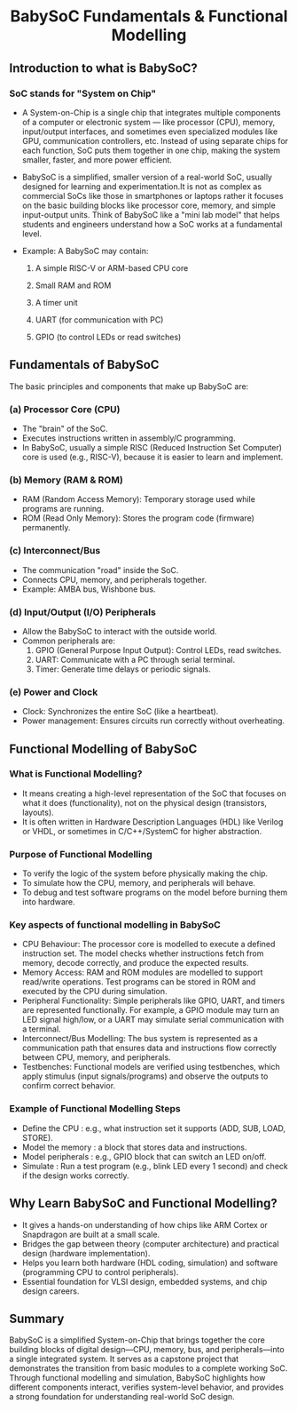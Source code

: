 <div align="center">

# BabySoC Fundamentals & Functional Modelling

</div>

## Introduction to what is BabySoC?
### SoC stands for "System on Chip"
- A System-on-Chip is a single chip that integrates multiple components of a computer or electronic system — like processor (CPU), memory, input/output interfaces, and sometimes even specialized modules like GPU, communication controllers, etc.
Instead of using separate chips for each function, SoC puts them together in one chip, making the system smaller, faster, and more power efficient.
- BabySoC is a simplified, smaller version of a real-world SoC, usually designed for learning and experimentation.It is not as complex as commercial SoCs like those in smartphones or laptops rather it focuses on the basic building blocks like processor core, memory, and simple input-output units.
Think of BabySoC like a "mini lab model" that helps students and engineers understand how a SoC works at a fundamental level.
- Example: A BabySoC may contain:
  
  1. A simple RISC-V or ARM-based CPU core
  
  2. Small RAM and ROM
  
  3. A timer unit
  
  4. UART (for communication with PC)
  
  5. GPIO (to control LEDs or read switches)

## Fundamentals of BabySoC
The basic principles and components that make up BabySoC are:
### (a) Processor Core (CPU)
- The "brain" of the SoC.
- Executes instructions written in assembly/C programming.
- In BabySoC, usually a simple RISC (Reduced Instruction Set Computer) core is used (e.g., RISC-V), because it is easier to learn and implement.
### (b) Memory (RAM & ROM)
- RAM (Random Access Memory): Temporary storage used while programs are running.
- ROM (Read Only Memory): Stores the program code (firmware) permanently.
### (c) Interconnect/Bus
- The communication "road" inside the SoC.
- Connects CPU, memory, and peripherals together.
- Example: AMBA bus, Wishbone bus.
### (d) Input/Output (I/O) Peripherals
- Allow the BabySoC to interact with the outside world.
- Common peripherals are:
  1. GPIO (General Purpose Input Output): Control LEDs, read switches.
  2. UART: Communicate with a PC through serial terminal.
  3. Timer: Generate time delays or periodic signals.
### (e) Power and Clock
- Clock: Synchronizes the entire SoC (like a heartbeat).
- Power management: Ensures circuits run correctly without overheating.
  
## Functional Modelling of BabySoC
### What is Functional Modelling?
- It means creating a high-level representation of the SoC that focuses on what it does (functionality), not on the physical design (transistors, layouts).
- It is often written in Hardware Description Languages (HDL) like Verilog or VHDL, or sometimes in C/C++/SystemC for higher abstraction.
### Purpose of Functional Modelling
- To verify the logic of the system before physically making the chip.
- To simulate how the CPU, memory, and peripherals will behave.
- To debug and test software programs on the model before burning them into hardware.
### Key aspects of functional modelling in BabySoC
- CPU Behaviour: The processor core is modelled to execute a defined instruction set. The model checks whether instructions fetch from memory, decode correctly, and produce the expected results.
- Memory Access: RAM and ROM modules are modelled to support read/write operations. Test programs can be stored in ROM and executed by the CPU during simulation.
- Peripheral Functionality: Simple peripherals like GPIO, UART, and timers are represented functionally. For example, a GPIO module may turn an LED signal high/low, or a UART may simulate serial communication with a terminal.
- Interconnect/Bus Modelling: The bus system is represented as a communication path that ensures data and instructions flow correctly between CPU, memory, and peripherals.
- Testbenches: Functional models are verified using testbenches, which apply stimulus (input signals/programs) and observe the outputs to confirm correct behavior.
### Example of Functional Modelling Steps
- Define the CPU : e.g., what instruction set it supports (ADD, SUB, LOAD, STORE).
- Model the memory : a block that stores data and instructions.
- Model peripherals : e.g., GPIO block that can switch an LED on/off.
- Simulate : Run a test program (e.g., blink LED every 1 second) and check if the design works correctly.

## Why Learn BabySoC and Functional Modelling?
- It gives a hands-on understanding of how chips like ARM Cortex or Snapdragon are built at a small scale.
- Bridges the gap between theory (computer architecture) and practical design (hardware implementation).
- Helps you learn both hardware (HDL coding, simulation) and software (programming CPU to control peripherals).
- Essential foundation for VLSI design, embedded systems, and chip design careers.

## Summary
BabySoC is a simplified System-on-Chip that brings together the core building blocks of digital design—CPU, memory, bus, and peripherals—into a single integrated system. It serves as a capstone project that demonstrates the transition from basic modules to a complete working SoC. Through functional modelling and simulation, BabySoC highlights how different components interact, verifies system-level behavior, and provides a strong foundation for understanding real-world SoC design.
 







